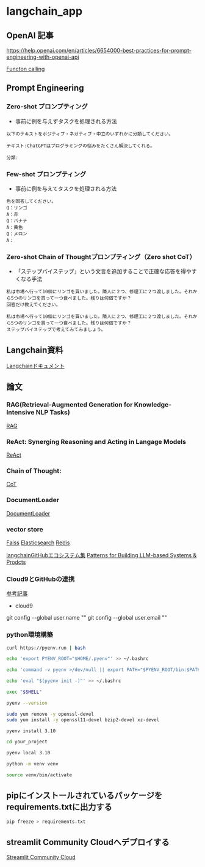 # langchain_app

## OpenAI 記事

https://help.openai.com/en/articles/6654000-best-practices-for-prompt-engineering-with-openai-api

[Functon calling](https://platform.openai.com/docs/guides/gpt/function-calling)

## Prompt Engineering

### Zero-shot プロンプティング

- 事前に例を与えずタスクを処理される方法

```
以下のテキストをポジティブ・ネガティブ・中立のいずれかに分類してください。

テキスト:ChatGPTはプログラミングの悩みをたくさん解決してくれる。

分類:
```

### Few-shot プロンプティング

- 事前に例を与えてタスクを処理される方法

```
色を回答してください。
Q：リンゴ
A：赤
Q：バナナ
A：黄色
Q：メロン
A：
```

### Zero-shot Chain of Thoughtプロンプティング（Zero shot CoT）

- 「ステップバイステップ」という文言を追加することで正確な応答を得やすくなる手法

```
私は市場へ行って10個にリンゴを買いました。隣人に２つ、修理工に２つ渡しました。それから5つのリンゴを買って一つ食べました。残りは何個ですか？
回答だけ教えてください。
```

```
私は市場へ行って10個にリンゴを買いました。隣人に２つ、修理工に２つ渡しました。それから5つのリンゴを買って一つ食べました。残りは何個ですか？
ステップバイステップで考えてみてみましょう。
```

## Langchain資料

[Langchainドキュメント](https://python.langchain.com/docs/modules/)

## 論文

### RAG(Retrieval-Augmented Generation for Knowledge-Intensive NLP Tasks)

[RAG](https://arxiv.org/abs/2005.11401)

### ReAct: Synerging Reasoning and Acting in Langage Models

[ReAct](https://react-lm.github.io/)

### Chain of Thought:

[CoT](https://www.promptingguide.ai/jp/techniques/cot)

### DocumentLoader

[DocumentLoader](https://integrations.langchain.com/)

### vector store

[Faiss](https://faiss.ai/index.html)
[Elasticsearch](https://www.elastic.co/jp/elasticsearch/)
[Redis](https://redis.io/)

[langchainGitHubエコシステム集](https://github.com/kyrolabs/awesome-langchain)
[Patterns for Building LLM-based Systems & Prodcts](https://eugeneyan.com/writing/llm-patterns/)

### Cloud9とGitHubの連携

[参考記事](https://luciferous.notion.site/luciferous/Github-AWS-CI-CD-JAWS-FESTA-2023-b5198ec36520483ab44760764323e272)

- cloud9

git config --global user.name "<YOUR NAME>"
git config --global user.email "<YOUR EMAIL>"

### python環境構築

```bash
curl https://pyenv.run | bash
```

```bash
echo 'export PYENV_ROOT="$HOME/.pyenv"' >> ~/.bashrc
```

```bash
echo 'command -v pyenv >/dev/null || export PATH="$PYENV_ROOT/bin:$PATH"' >> ~/.bashrc
```

```bash
echo 'eval "$(pyenv init -)"' >> ~/.bashrc
```

```bash
exec "$SHELL"
```

```bash
pyenv --version
```

```bash
sudo yum remove -y openssl-devel
sudo yum install -y openssl11-devel bzip2-devel xz-devel
```

```bash
pyenv install 3.10
```

```bash
cd your_project
```

```bash
pyenv local 3.10
```

```bash
python -m venv venv
```

```bash
source venv/bin/activate
```

## pipにインストールされているパッケージをrequirements.txtに出力する

```bash
pip freeze > requirements.txt
```

## streamlit Community Cloudへデプロイする
[Streamlit Community Cloud](https://streamlit.io/cloud)